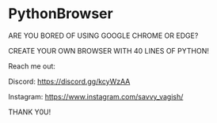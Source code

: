 # PythonBrowser

ARE YOU BORED OF USING GOOGLE CHROME OR EDGE?

CREATE YOUR OWN BROWSER WITH 40 LINES OF PYTHON!

Reach me out:

Discord: https://discord.gg/kcyWzAA

Instagram: https://www.instagram.com/savvy_vagish/

THANK Y0U!

